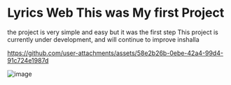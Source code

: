 # Lyrics Web This was My first Project 
the project is very simple and easy but it was the first step This project is currently under development, and will continue to improve inshalla



https://github.com/user-attachments/assets/58e2b26b-0ebe-42a4-99d4-91c724e1987d



![image](https://github.com/user-attachments/assets/b73a1935-e1cd-48d0-909d-51f665a1ac44)
